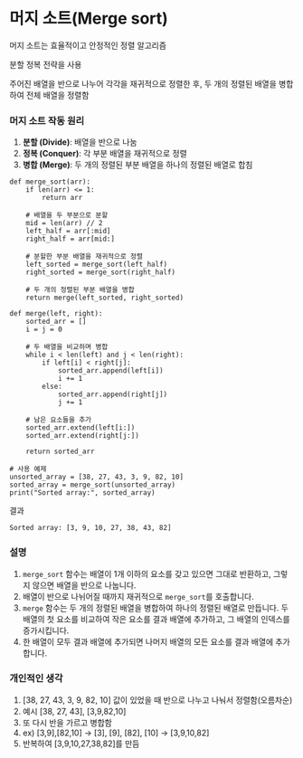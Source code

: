 # 머지 소트(Merge sort)

머지 소트는 효율적이고 안정적인 정렬 알고리즘

분할 정복 전략을 사용

주어진 배열을 반으로 나누어 각각을 재귀적으로 정렬한 후, 두 개의 정렬된 배열을 병합하여 전체 배열을 정렬함

### 머지 소트 작동 원리

1. **분할 (Divide)**: 배열을 반으로 나눔
2. **정복 (Conquer)**: 각 부분 배열을 재귀적으로 정렬
3. **병합 (Merge)**: 두 개의 정렬된 부분 배열을 하나의 정렬된 배열로 합침

```
def merge_sort(arr):
    if len(arr) <= 1:
        return arr
    
    # 배열을 두 부분으로 분할
    mid = len(arr) // 2
    left_half = arr[:mid]
    right_half = arr[mid:]
    
    # 분할한 부분 배열을 재귀적으로 정렬
    left_sorted = merge_sort(left_half)
    right_sorted = merge_sort(right_half)
    
    # 두 개의 정렬된 부분 배열을 병합
    return merge(left_sorted, right_sorted)

def merge(left, right):
    sorted_arr = []
    i = j = 0
    
    # 두 배열을 비교하며 병합
    while i < len(left) and j < len(right):
        if left[i] < right[j]:
            sorted_arr.append(left[i])
            i += 1
        else:
            sorted_arr.append(right[j])
            j += 1
    
    # 남은 요소들을 추가
    sorted_arr.extend(left[i:])
    sorted_arr.extend(right[j:])
    
    return sorted_arr

# 사용 예제
unsorted_array = [38, 27, 43, 3, 9, 82, 10]
sorted_array = merge_sort(unsorted_array)
print("Sorted array:", sorted_array)
```
결과
```
Sorted array: [3, 9, 10, 27, 38, 43, 82]
```

### 설명

1. `merge_sort` 함수는 배열이 1개 이하의 요소를 갖고 있으면 그대로 반환하고, 그렇지 않으면 배열을 반으로 나눕니다.
2. 배열이 반으로 나뉘어질 때까지 재귀적으로 `merge_sort`를 호출합니다.
3. `merge` 함수는 두 개의 정렬된 배열을 병합하여 하나의 정렬된 배열로 만듭니다. 두 배열의 첫 요소를 비교하여 작은 요소를 결과 배열에 추가하고, 그 배열의 인덱스를 증가시킵니다.
4. 한 배열이 모두 결과 배열에 추가되면 나머지 배열의 모든 요소를 결과 배열에 추가합니다.


### 개인적인 생각
1. [38, 27, 43, 3, 9, 82, 10] 값이 있었을 때 반으로 나누고 나눠서 정렬함(오름차순)
2. 예시 [38, 27, 43], [3,9,82,10]
3. 또 다시 반을 가르고 병합함
4. ex) [3,9],[82,10] -> [3], [9], [82], [10] -> [3,9,10,82]
5. 반복하여 [3,9,10,27,38,82]를 만듬

